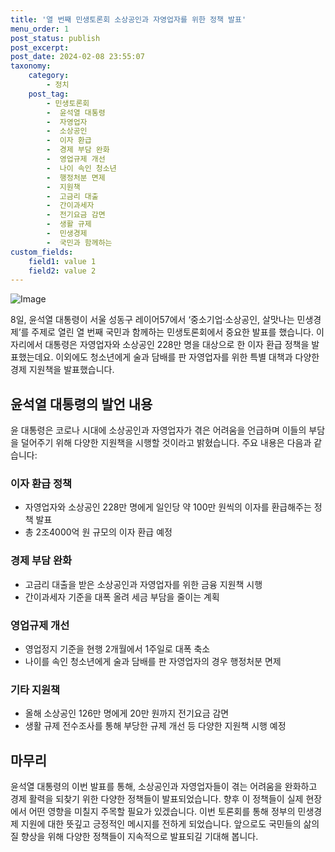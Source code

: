```yaml
---
title: '열 번째 민생토론회 소상공인과 자영업자를 위한 정책 발표'
menu_order: 1
post_status: publish
post_excerpt: 
post_date: 2024-02-08 23:55:07
taxonomy:
    category:
        - 정치
    post_tag:
        - 민생토론회
        -  윤석열 대통령
        -  자영업자
        -  소상공인
        -  이자 환급
        -  경제 부담 완화
        -  영업규제 개선
        -  나이 속인 청소년
        -  행정처분 면제
        -  지원책
        -  고금리 대출
        -  간이과세자
        -  전기요금 감면
        -  생활 규제
        -  민생경제
        -  국민과 함께하는
custom_fields:
    field1: value 1
    field2: value 2
---
```


![Image](https://imgnews.pstatic.net/image/020/2024/02/08/0003547277_001_20240208105401068.jpg?type=w647)

8일, 윤석열 대통령이 서울 성동구 레이어57에서 ‘중소기업·소상공인, 살맛나는 민생경제’를 주제로 열린 열 번째 국민과 함께하는 민생토론회에서 중요한 발표를 했습니다. 이 자리에서 대통령은 자영업자와 소상공인 228만 명을 대상으로 한 이자 환급 정책을 발표했는데요. 이외에도 청소년에게 술과 담배를 판 자영업자를 위한 특별 대책과 다양한 경제 지원책을 발표했습니다.
## 윤석열 대통령의 발언 내용
윤 대통령은 코로나 시대에 소상공인과 자영업자가 겪은 어려움을 언급하며 이들의 부담을 덜어주기 위해 다양한 지원책을 시행할 것이라고 밝혔습니다. 주요 내용은 다음과 같습니다:
### 이자 환급 정책
- 자영업자와 소상공인 228만 명에게 일인당 약 100만 원씩의 이자를 환급해주는 정책 발표
- 총 2조4000억 원 규모의 이자 환급 예정
### 경제 부담 완화
- 고금리 대출을 받은 소상공인과 자영업자를 위한 금융 지원책 시행
- 간이과세자 기준을 대폭 올려 세금 부담을 줄이는 계획
### 영업규제 개선
- 영업정지 기준을 현행 2개월에서 1주일로 대폭 축소
- 나이를 속인 청소년에게 술과 담배를 판 자영업자의 경우 행정처분 면제
### 기타 지원책
- 올해 소상공인 126만 명에게 20만 원까지 전기요금 감면
- 생활 규제 전수조사를 통해 부당한 규제 개선 등 다양한 지원책 시행 예정
## 마무리
윤석열 대통령의 이번 발표를 통해, 소상공인과 자영업자들이 겪는 어려움을 완화하고 경제 활력을 되찾기 위한 다양한 정책들이 발표되었습니다. 향후 이 정책들이 실제 현장에서 어떤 영향을 미칠지 주목할 필요가 있겠습니다. 이번 토론회를 통해 정부의 민생경제 지원에 대한 뜻깊고 긍정적인 메시지를 전하게 되었습니다. 앞으로도 국민들의 삶의 질 향상을 위해 다양한 정책들이 지속적으로 발표되길 기대해 봅니다.
